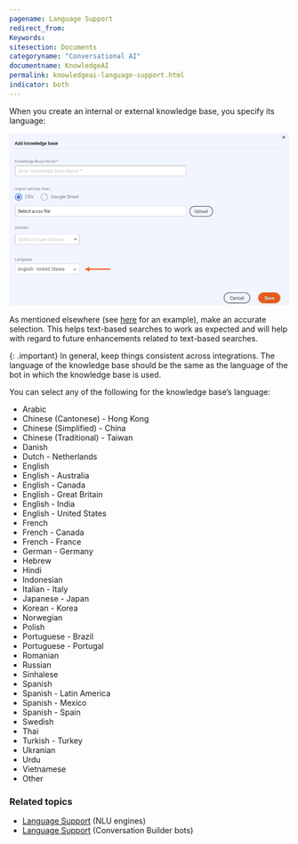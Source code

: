 ```yaml
---
pagename: Language Support
redirect_from:
Keywords:
sitesection: Documents
categoryname: "Conversational AI"
documentname: KnowledgeAI
permalink: knowledgeai-language-support.html
indicator: both
---
```


When you create an internal or external knowledge base, you specify its language:

<img class="fancyimage" alt="Specify knowledge base language" style="width:700px" src="img/ConvoBuilder/kai_kblanguage.png">

As mentioned elsewhere (see [here](knowledgeai-internal-knowledge-bases-knowledge-bases.html#add-an-internal-knowledge-base) for an example), make an accurate selection. This helps text-based searches to work as expected and will help with regard to future enhancements related to text-based searches.

{: .important}
In general, keep things consistent across integrations. The language of the knowledge base should be the same as the language of the bot in which the knowledge base is used.

You can select any of the following for the knowledge base’s language:

* Arabic
* Chinese (Cantonese) - Hong Kong
* Chinese (Simplified) - China
* Chinese (Traditional) - Taiwan
* Danish
* Dutch - Netherlands
* English
* English - Australia
* English - Canada
* English - Great Britain
* English - India
* English - United States
* French
* French - Canada
* French - France
* German - Germany
* Hebrew
* Hindi
* Indonesian
* Italian - Italy
* Japanese - Japan
* Korean - Korea
* Norwegian
* Polish
* Portuguese - Brazil
* Portuguese - Portugal
* Romanian
* Russian
* Sinhalese
* Spanish
* Spanish - Latin America
* Spanish - Mexico
* Spanish - Spain
* Swedish
* Thai
* Turkish - Turkey
* Ukranian
* Urdu
* Vietnamese
* Other

### Related topics
* [Language Support](intent-manager-natural-language-understanding-language-support.html) (NLU engines)
* [Language Support](conversation-builder-bots-language-support.html) (Conversation Builder bots)